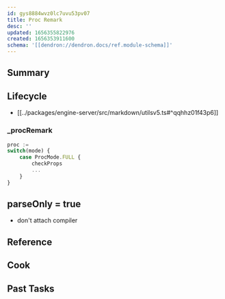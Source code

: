 ```yaml
---
id: gys8884wvz0lc7uvu53pv07
title: Proc Remark
desc: ''
updated: 1656355822976
created: 1656353911600
schema: '[[dendron://dendron.docs/ref.module-schema]]'
---
```


## Summary

## Lifecycle

- [[../packages/engine-server/src/markdown/utilsv5.ts#^qqhhz01f43p6]]
### _procRemark
```ts
proc :=
switch(mode) {
    case ProcMode.FULL {
        checkProps
        ...
    }
}

```

## parseOnly = true
- don't attach compiler

## Reference

## Cook

## Past Tasks
